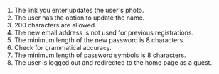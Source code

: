 
1. The link you enter updates the user's photo.
2. The user has the option to update the name.
3. 200 characters are allowed.
4. The new email address is not used for previous registrations.
5. The minimum length of the new password is 8 characters.
6. Check for grammatical accuracy.
7. The minimum length of password symbols is 8 characters.
8. The user is logged out and redirected to the home page as a guest.


